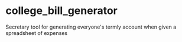 # college_bill_generator

Secretary tool for generating everyone's termly account when given a spreadsheet of expenses
